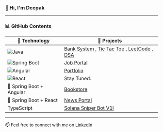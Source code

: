 ### 👋 Hi, I'm Deepak

---

### 📊 GitHub Contents

| 🧰 Technology        | 🚀 Projects |
|----------------------|-------------|
| ![Java](https://img.shields.io/badge/Java-ED8B00?style=flat-square&logo=java&logoColor=white) | [Bank System](https://github.com/deepakdmk/BankSystem) , [Tic Tac Toe](https://github.com/deepakdmk/Core-Java-Projects/tree/main/TicTacToe) , [LeetCode](https://github.com/deepakdmk/Core-Java-Projects/tree/main/Leetcode) , [DSA](https://github.com/deepakdmk/Core-Java-Projects/tree/main/DSA) |
| ![Spring Boot](https://img.shields.io/badge/Spring_Boot-6DB33F?style=flat-square&logo=spring-boot&logoColor=white) | [Job Portal](https://github.com/deepakdmk/JobPortalSystem-SpringBoot)  |
| ![Angular](https://img.shields.io/badge/Angular-DD0031?style=flat-square&logo=angular&logoColor=white) | [Portfolio](https://github.com/deepakdmk/portfolio-angular) |
| ![React](https://img.shields.io/badge/React-20232A?style=flat-square&logo=react&logoColor=61DAFB) | Stay Tuned.. |
| 🧩 Spring Boot + Angular | [Bookstore](https://github.com/deepakdmk/Spring-Boot-Angular-Projects/tree/main/Bookstore)  |
| 🧩 Spring Boot + React  | [News Portal](https://github.com/deepakdmk/News-Portal) |
| TypeScript | [Solana Sniper Bot V1l](https://github.com/deepakdmk/solana-sniper-bot-v1) |

---

📫 Feel free to connect with me on [LinkedIn](https://www.linkedin.com/in/deepakmanoj/) 
